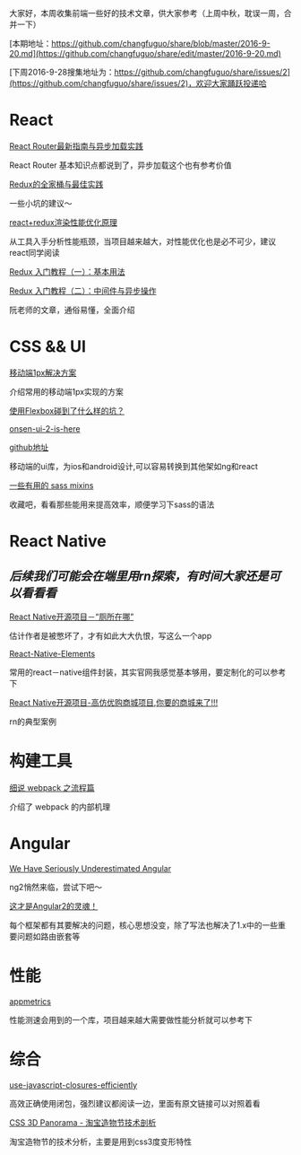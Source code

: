 大家好，本周收集前端一些好的技术文章，供大家参考（上周中秋，耽误一周，合并一下）

[本期地址：https://github.com/changfuguo/share/blob/master/2016-9-20.md](https://github.com/changfuguo/share/edit/master/2016-9-20.md)

[下周2016-9-28搜集地址为：https://github.com/changfuguo/share/issues/2](https://github.com/changfuguo/share/issues/2)，欢迎大家踊跃投递哈


# React

[React Router最新指南与异步加载实践](https://segmentfault.com/a/1190000006063554)

React Router 基本知识点都说到了，异步加载这个也有参考价值


[Redux的全家桶与最佳实践](http://www.tuicool.com/articles/uuu2iee)

一些小坑的建议～

[react+redux渲染性能优化原理](http://foio.github.io/react-redux-performance-boost/)

从工具入手分析性能瓶颈，当项目越来越大，对性能优化也是必不可少，建议react同学阅读



[Redux 入门教程（一）：基本用法](http://www.ruanyifeng.com/blog/2016/09/redux_tutorial_part_one_basic_usages.html)

[Redux 入门教程（二）：中间件与异步操作
](http://www.ruanyifeng.com/blog/2016/09/redux_tutorial_part_two_async_operations.html)

阮老师的文章，通俗易懂，全面介绍


# CSS && UI

[移动端1px解决方案](http://www.cnblogs.com/fang51/p/5681528.html)

介绍常用的移动端1px实现的方案

[使用Flexbox碰到了什么样的坑？](http://www.zhihu.com/question/29924791)


[onsen-ui-2-is-here](https://onsen.io/blog/onsen-ui-2-is-here/)

[github地址](https://github.com/OnsenUI/OnsenUI)

移动端的ui库，为ios和android设计,可以容易转换到其他架如ng和react

[一些有用的 sass mixins](https://github.com/huanz/mixins)

收藏吧，看看那些能用来提高效率，顺便学习下sass的语法

# React Native
## ***后续我们可能会在端里用rn探索，有时间大家还是可以看看看***


[React Native开源项目－“厕所在哪”](http://www.tuicool.com/articles/222QjyF)

估计作者是被憋坏了，才有如此大大仇恨，写这么一个app


[React-Native-Elements](https://github.com/react-native-community/React-Native-Elements)

常用的react－native组件封装，其实官网我感觉基本够用，要定制化的可以参考下

[React Native开源项目-高仿优购商城项目,你要的商城来了!!!](http://mp.weixin.qq.com/s?__biz=MzA4OTc4MTM0OA==&mid=2650358388&idx=1&sn=b05d51e25e0cde7fccfbff69cc151222#rd)

rn的典型案例


# 构建工具

[细说 webpack 之流程篇](http://taobaofed.org/blog/2016/09/09/webpack-flow/)

介绍了 webpack 的内部机理

# Angular

[We Have Seriously Underestimated Angular](http://developer.telerik.com/featured/you-have-seriously-underestimated-angular/)

ng2悄然来临，尝试下吧～


[这才是Angular2的灵魂！](http://mp.weixin.qq.com/s?__biz=MzAwODY4OTk2Mg==&mid=2652039368&idx=1&sn=9a04a5610f96dfc220621fca2a322740#rd)

每个框架都有其要解决的问题，核心思想没变，除了写法也解决了1.x中的一些重要问题如路由嵌套等


#  性能


[appmetrics](https://github.com/ebidel/appmetrics.js)

性能测速会用到的一个库，项目越来越大需要做性能分析就可以参考下


# 综合 

[use-javascript-closures-efficiently](http://jasonliao.me/posts/2016-05-06-use-javascript-closures-efficiently.html)

高效正确使用闭包，强烈建议都阅读一边，里面有原文链接可以对照着看

[CSS 3D Panorama - 淘宝造物节技术剖析](https://aotu.io/notes/2016/08/24/2016-8-24-css-3d-panorama/)

淘宝造物节的技术分析，主要是用到css3度变形特性



